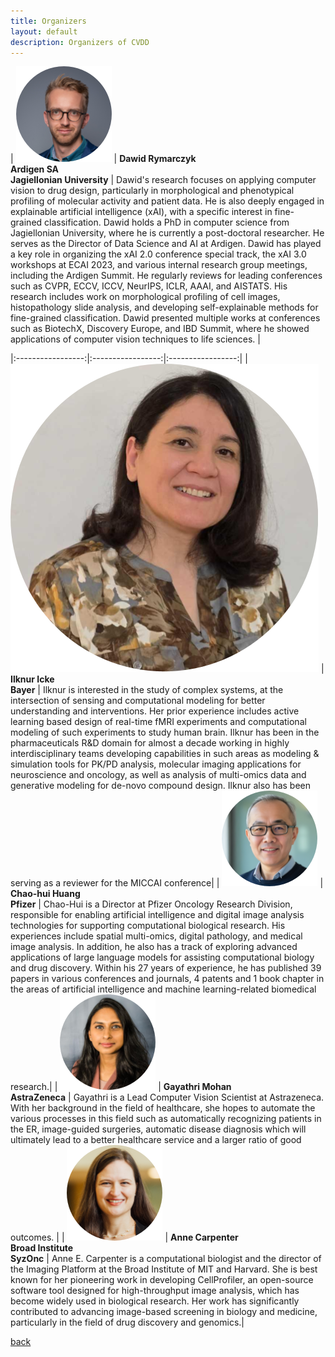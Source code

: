 ```yaml
---
title: Organizers
layout: default
description: Organizers of CVDD
---
```


| ![Dawid](./Dawid.png) | **Dawid Rymarczyk <br> Ardigen SA <br> Jagiellonian University** | Dawid's research focuses on applying computer vision to drug design, particularly in morphological and phenotypical profiling of molecular activity and patient data. He is also deeply engaged in explainable artificial intelligence (xAI), with a specific interest in fine-grained classification. Dawid holds a PhD in computer science from Jagiellonian University, where he is currently a post-doctoral researcher. He serves as the Director of Data Science and AI at Ardigen. Dawid has played a key role in organizing the xAI 2.0 conference special track, the xAI 3.0 workshops at ECAI 2023, and various internal research group meetings, including the Ardigen Summit. He regularly reviews for leading conferences such as CVPR, ECCV, ICCV, NeurIPS, ICLR, AAAI, and AISTATS. His research includes work on morphological profiling of cell images, histopathology slide analysis, and developing self-explainable methods for fine-grained classification. Dawid presented multiple works at conferences such as BiotechX, Discovery Europe, and IBD Summit, where he showed applications of computer vision techniques to life sciences. |

|:-----------------:|:-----------------:|:-----------------:|
| ![Ilknur Icke](./Ilknur.png) | **Ilknur Icke <br> Bayer** | Ilknur is interested in the study of complex systems, at the intersection of sensing and computational modeling for better understanding and interventions. Her prior experience includes active learning based design of real-time fMRI experiments and computational modeling of such experiments to study human brain. Ilknur has been in the pharmaceuticals R&D domain for almost a decade working in highly interdisciplinary teams developing capabilities in such areas as modeling & simulation tools for PK/PD analysis, molecular imaging applications for neuroscience and oncology, as well as analysis of multi-omics data and generative modeling for de-novo compound design. Ilknur also has been serving as a reviewer for the MICCAI conference|
| ![Chao-hui Huang](./Chao.png) | **Chao-hui Huang <br> Pfizer** | Chao-Hui is a Director at Pfizer Oncology Research Division, responsible for enabling artificial intelligence and digital image analysis technologies for supporting computational biological research. His experiences include spatial multi-omics, digital pathology, and medical image analysis. In addition, he also has a track of exploring advanced applications of large language models for assisting computational biology and drug discovery. Within his 27 years of experience, he has published 39 papers in various conferences and journals, 4 patents and 1 book chapter in the areas of artificial intelligence and machine learning-related biomedical research.|
| ![Gayathri Mohan](./Gaya.png) | **Gayathri Mohan <br> AstraZeneca** | Gayathri is a Lead Computer Vision Scientist at Astrazeneca. With her background in the field of healthcare, she hopes to automate the various processes in this field such as automatically recognizing patients in the ER, image-guided surgeries, automatic disease diagnosis which will ultimately lead to a better healthcare service and a larger ratio of good outcomes. |
| ![Anne Carpenter](./Anne.png) | **Anne Carpenter <br> Broad Institute <br> SyzOnc** | Anne E. Carpenter is a computational biologist and the director of the Imaging Platform at the Broad Institute of MIT and Harvard. She is best known for her pioneering work in developing CellProfiler, an open-source software tool designed for high-throughput image analysis, which has become widely used in biological research. Her work has significantly contributed to advancing image-based screening in biology and medicine, particularly in the field of drug discovery and genomics.| 

[back](./)
